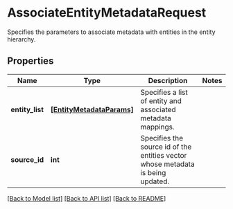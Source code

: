 # AssociateEntityMetadataRequest

Specifies the parameters to associate metadata with entities in the entity hierarchy.

## Properties
Name | Type | Description | Notes
------------ | ------------- | ------------- | -------------
**entity_list** | [**[EntityMetadataParams]**](EntityMetadataParams.md) | Specifies a list of entity and associated metadata mappings. | 
**source_id** | **int** | Specifies the source id of the entities vector whose metadata is being updated. | 

[[Back to Model list]](../README.md#documentation-for-models) [[Back to API list]](../README.md#documentation-for-api-endpoints) [[Back to README]](../README.md)


